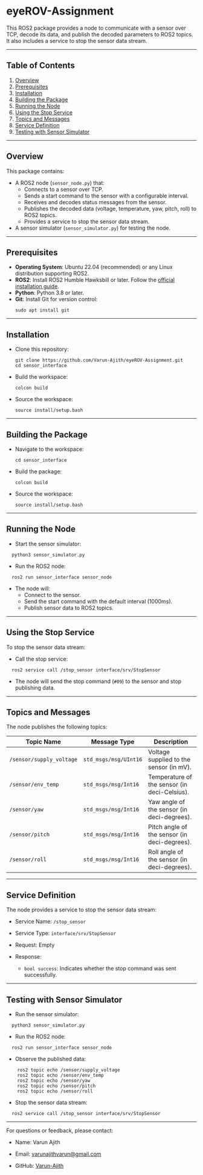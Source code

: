 # eyeROV-Assignment

This ROS2 package provides a node to communicate with a sensor over TCP, decode its data, and publish the decoded parameters to ROS2 topics. It also includes a service to stop the sensor data stream.

---

## **Table of Contents**
1. [Overview](#overview)
2. [Prerequisites](#prerequisites)
3. [Installation](#installation)
4. [Building the Package](#building-the-package)
5. [Running the Node](#running-the-node)
6. [Using the Stop Service](#using-the-stop-service)
7. [Topics and Messages](#topics-and-messages)
8. [Service Definition](#service-definition)
9. [Testing with Sensor Simulator](#testing-with-sensor-simulator)


---

## **Overview**
This package contains:
- A ROS2 node (`sensor_node.py`) that:
  - Connects to a sensor over TCP.
  - Sends a start command to the sensor with a configurable interval.
  - Receives and decodes status messages from the sensor.
  - Publishes the decoded data (voltage, temperature, yaw, pitch, roll) to ROS2 topics.
  - Provides a service to stop the sensor data stream.
- A sensor simulator (`sensor_simulator.py`) for testing the node.

---

## **Prerequisites**
- **Operating System**: Ubuntu 22.04 (recommended) or any Linux distribution supporting ROS2.
- **ROS2**: Install ROS2 Humble Hawksbill or later. Follow the [official installation guide](https://docs.ros.org/en/humble/Installation.html).
- **Python**: Python 3.8 or later.
- **Git**: Install Git for version control:
  ```
  sudo apt install git
  ```
--- 

## Installation
- Clone this repository:
  ```
  git clone https://github.com/Varun-Ajith/eyeROV-Assignment.git
  cd sensor_interface
  ```
- Build the workspace:
  ```
  colcon build
  ```
- Source the workspace:
  ```
  source install/setup.bash
  ```
---
## Building the Package

- Navigate to the workspace:
  ```
  cd sensor_interface
  ```
- Build the package:
  ```
  colcon build
  ```
- Source the workspace:
  ```
  source install/setup.bash
  ```
---

## Running the Node

- Start the sensor simulator:
```
  python3 sensor_simulator.py
```
- Run the ROS2 node:
```
  ros2 run sensor_interface sensor_node
```
- The node will:
  - Connect to the sensor.
  - Send the start command with the default interval (1000ms).
  - Publish sensor data to ROS2 topics.

---

## Using the Stop Service

To stop the sensor data stream:

- Call the stop service:
```
  ros2 service call /stop_sensor interface/srv/StopSensor
```
- The node will send the stop command (`#09`) to the sensor and stop publishing data.

---

## Topics and Messages

The node publishes the following topics:

| **Topic Name**                      | **Message Type**                      | **Description**                             |
|-------------------------------------|---------------------------------------|---------------------------------------------|
| `/sensor/supply_voltage`            |	`std_msgs/msg/UInt16`	                | Voltage supplied to the sensor (in mV).     |
| `/sensor/env_temp`	                | `std_msgs/msg/Int16`                	| Temperature of the sensor (in deci-Celsius).|
| `/sensor/yaw`	                      | `std_msgs/msg/Int16`                  | Yaw angle of the sensor (in deci-degrees).  |
| `/sensor/pitch`	                    | `std_msgs/msg/Int16`                  |	Pitch angle of the sensor (in deci-degrees).|
| `/sensor/roll`                      |	`std_msgs/msg/Int16`                  |	Roll angle of the sensor (in deci-degrees). |


---

## Service Definition

The node provides a service to stop the sensor data stream:

  - Service Name: `/stop_sensor`

  - Service Type: `interface/srv/StopSensor`

  - Request: Empty

  - Response:

    - `bool success`: Indicates whether the stop command was sent successfully.

---

## Testing with Sensor Simulator

- Run the sensor simulator:
```
  python3 sensor_simulator.py
```
- Run the ROS2 node:
```
  ros2 run sensor_interface sensor_node
```
- Observe the published data:
```
    ros2 topic echo /sensor/supply_voltage
    ros2 topic echo /sensor/env_temp
    ros2 topic echo /sensor/yaw
    ros2 topic echo /sensor/pitch
    ros2 topic echo /sensor/roll
```
- Stop the sensor data stream:
```
  ros2 service call /stop_sensor interface/srv/StopSensor
```
---

For questions or feedback, please contact:

  - Name: Varun Ajith

  - Email: [varunajithvarun@gmail.com](varunajithvarun@gmail.com)

  - GitHub: [Varun-Ajith](https://github.com/Varun-Ajith)
